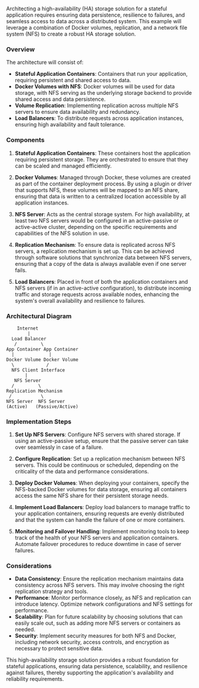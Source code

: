 Architecting a high-availability (HA) storage solution for a stateful application requires ensuring data persistence, resilience to failures, and seamless access to data across a distributed system. This example will leverage a combination of Docker volumes, replication, and a network file system (NFS) to create a robust HA storage solution.

### Overview

The architecture will consist of:
- **Stateful Application Containers**: Containers that run your application, requiring persistent and shared access to data.
- **Docker Volumes with NFS**: Docker volumes will be used for data storage, with NFS serving as the underlying storage backend to provide shared access and data persistence.
- **Volume Replication**: Implementing replication across multiple NFS servers to ensure data availability and redundancy.
- **Load Balancers**: To distribute requests across application instances, ensuring high availability and fault tolerance.

### Components

1. **Stateful Application Containers**: These containers host the application requiring persistent storage. They are orchestrated to ensure that they can be scaled and managed efficiently.

2. **Docker Volumes**: Managed through Docker, these volumes are created as part of the container deployment process. By using a plugin or driver that supports NFS, these volumes will be mapped to an NFS share, ensuring that data is written to a centralized location accessible by all application instances.

3. **NFS Server**: Acts as the central storage system. For high availability, at least two NFS servers would be configured in an active-passive or active-active cluster, depending on the specific requirements and capabilities of the NFS solution in use.

4. **Replication Mechanism**: To ensure data is replicated across NFS servers, a replication mechanism is set up. This can be achieved through software solutions that synchronize data between NFS servers, ensuring that a copy of the data is always available even if one server fails.

5. **Load Balancers**: Placed in front of both the application containers and NFS servers (if in an active-active configuration), to distribute incoming traffic and storage requests across available nodes, enhancing the system's overall availability and resilience to failures.

### Architectural Diagram

```
    Internet
        |
  Load Balancer
   /         \
App Container App Container
  |             |
Docker Volume Docker Volume
  \            /
  NFS Client Interface
       |
   NFS Server
  /         \
Replication Mechanism
 /           \
NFS Server  NFS Server
(Active)   (Passive/Active)

```

### Implementation Steps

1. **Set Up NFS Servers**: Configure NFS servers with shared storage. If using an active-passive setup, ensure that the passive server can take over seamlessly in case of a failure.

2. **Configure Replication**: Set up a replication mechanism between NFS servers. This could be continuous or scheduled, depending on the criticality of the data and performance considerations.

3. **Deploy Docker Volumes**: When deploying your containers, specify the NFS-backed Docker volumes for data storage, ensuring all containers access the same NFS share for their persistent storage needs.

4. **Implement Load Balancers**: Deploy load balancers to manage traffic to your application containers, ensuring requests are evenly distributed and that the system can handle the failure of one or more containers.

5. **Monitoring and Failover Handling**: Implement monitoring tools to keep track of the health of your NFS servers and application containers. Automate failover procedures to reduce downtime in case of server failures.

### Considerations

- **Data Consistency**: Ensure the replication mechanism maintains data consistency across NFS servers. This may involve choosing the right replication strategy and tools.
- **Performance**: Monitor performance closely, as NFS and replication can introduce latency. Optimize network configurations and NFS settings for performance.
- **Scalability**: Plan for future scalability by choosing solutions that can easily scale out, such as adding more NFS servers or containers as needed.
- **Security**: Implement security measures for both NFS and Docker, including network security, access controls, and encryption as necessary to protect sensitive data.

This high-availability storage solution provides a robust foundation for stateful applications, ensuring data persistence, scalability, and resilience against failures, thereby supporting the application's availability and reliability requirements.